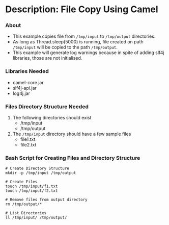 # Description: File Copy Using Camel

### About
* This example copies file from `/tmp/input` to `/tmp/output` directories.
* As long as Thread.sleep(5000) is running, file created on path `/tmp/input` will be copied to the path `/tmp/output`. 
* This example will generate log warnings because in spite of adding slf4j libraries, those are not initialised. 

### Libraries Needed
* camel-core.jar
* slf4j-api.jar
* log4j.jar

### Files Directory Structure Needed
1. The following directories should exist
    - /tmp/input
    - /tmp/output
2. The `/tmp/input` directory should have a few sample files
    - file1.txt
    - file2.txt

### Bash Script for Creating Files and Directory Structure
```
# Create Directory Structure
mkdir -p /tmp/input /tmp/output

# Create Files
touch /tmp/input/f1.txt
touch /tmp/input/f2.txt

# Remove files from output directory
rm /tmp/output/*

# List Directories
ll /tmp/input/ /tmp/output/
```
